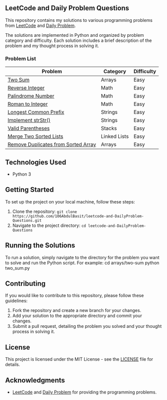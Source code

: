 ## LeetCode and Daily Problem Questions

This repository contains my solutions to various programming problems from [LeetCode](https://leetcode.com/) and [Daily Problem](https://www.dailycodingproblem.com/).

The solutions are implemented in Python and organized by problem category and difficulty. Each solution includes a brief description of the problem and my thought process in solving it.

### Problem List

| Problem                                                                                | Category       | Difficulty |
|----------------------------------------------------------------------------------------|----------------|------------|
| [Two Sum](arrays/two-sum/two_sum.py)                                                  | Arrays         | Easy       |
| [Reverse Integer](math/reverse-integer/reverse_integer.py)                             | Math           | Easy       |
| [Palindrome Number](math/palindrome-number/palindrome_number.py)                      | Math           | Easy       |
| [Roman to Integer](math/roman-to-integer/roman_to_integer.py)                         | Math           | Easy       |
| [Longest Common Prefix](strings/longest-common-prefix/longest_common_prefix.py)        | Strings        | Easy       |
| [Implement strStr()](strings/implement-strstr/implement_strstr.py)                    | Strings        | Easy       |
| [Valid Parentheses](stacks/valid-parentheses/valid_parentheses.py)                     | Stacks         | Easy       |
| [Merge Two Sorted Lists](linked-lists/merge-two-sorted-lists/merge_two_sorted_lists.py) | Linked Lists   | Easy       |
| [Remove Duplicates from Sorted Array](arrays/remove-duplicates-from-sorted-array/remove_duplicates_from_sorted_array.py) | Arrays         | Easy       |

## Technologies Used

- Python 3

## Getting Started

To set up the project on your local machine, follow these steps:

1. Clone the repository: `git clone https://github.com/106AbdulBasit/leetcode-and-DailyProblem-Questions.git`
2. Navigate to the project directory: `cd leetcode-and-DailyProblem-Questions`

## Running the Solutions

To run a solution, simply navigate to the directory for the problem you want to solve and run the Python script. For example:
cd arrays/two-sum
python two_sum.py

## Contributing

If you would like to contribute to this repository, please follow these guidelines:

1. Fork the repository and create a new branch for your changes.
2. Add your solution to the appropriate directory and commit your changes.
3. Submit a pull request, detailing the problem you solved and your thought process in solving it.

## License

This project is licensed under the MIT License - see the [LICENSE](LICENSE) file for details.

## Acknowledgments

- [LeetCode](https://leetcode.com/) and [Daily Problem](https://www.dailycodingproblem.com/) for providing the programming problems.
